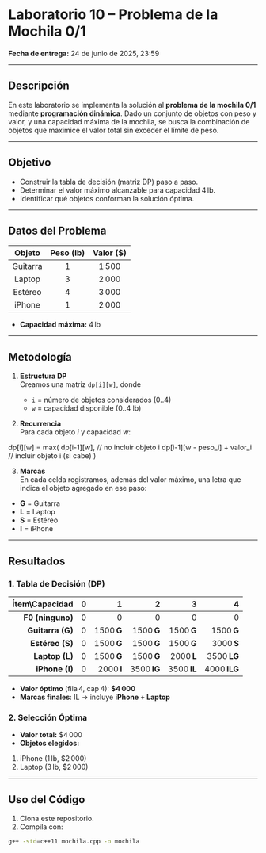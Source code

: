 # Laboratorio 10 – Problema de la Mochila 0/1

**Fecha de entrega:** 24 de junio de 2025, 23:59

---

## Descripción

En este laboratorio se implementa la solución al **problema de la mochila 0/1** mediante **programación dinámica**. Dado un conjunto de objetos con peso y valor, y una capacidad máxima de la mochila, se busca la combinación de objetos que maximice el valor total sin exceder el límite de peso.

---

## Objetivo

- Construir la tabla de decisión (matriz DP) paso a paso.  
- Determinar el valor máximo alcanzable para capacidad 4 lb.  
- Identificar qué objetos conforman la solución óptima.

---

## Datos del Problema

| Objeto   | Peso (lb) | Valor (\$) |
|:--------:|:---------:|:----------:|
| Guitarra |     1     |   1 500    |
| Laptop   |     3     |   2 000    |
| Estéreo  |     4     |   3 000    |
| iPhone   |     1     |   2 000    |

- **Capacidad máxima:** 4 lb

---

## Metodología

1. **Estructura DP**  
   Creamos una matriz `dp[i][w]`, donde  
   - `i` = número de objetos considerados (0..4)  
   - `w` = capacidad disponible (0..4 lb)

2. **Recurrencia**  
   Para cada objeto _i_ y capacidad _w_:

dp[i][w] = max(
dp[i-1][w], // no incluir objeto i
dp[i-1][w - peso_i] + valor_i // incluir objeto i (si cabe)
)


3. **Marcas**  
En cada celda registramos, además del valor máximo, una letra que indica el objeto agregado en ese paso:
- **G** = Guitarra  
- **L** = Laptop  
- **S** = Estéreo  
- **I** = iPhone  

---

## Resultados

### 1. Tabla de Decisión (DP)

| Ítem\Capacidad |  0   |     1      |     2      |      3      |       4       |
|---------------:|-----:|-----------:|-----------:|------------:|--------------:|
| **F0 (ninguno)** |  0   |     0      |     0      |     0       |      0        |
| **Guitarra (G)** |  0   | 1500 **G** | 1500 **G** | 1500 **G**  | 1500 **G**    |
| **Estéreo (S)**  |  0   | 1500 **G** | 1500 **G** | 1500 **G**  | 3000 **S**    |
| **Laptop (L)**   |  0   | 1500 **G** | 1500 **G** | 2000 **L**  | 3500 **LG**   |
| **iPhone (I)**   |  0   | 2000 **I** | 3500 **IG**| 3500 **IL** | 4000 **ILG**  |

- **Valor óptimo** (fila 4, cap 4): **\$4 000**  
- **Marcas finales**: IL → incluye **iPhone + Laptop**

### 2. Selección Óptima

- **Valor total:** \$4 000  
- **Objetos elegidos:**  
1. iPhone (1 lb, \$2 000)  
2. Laptop   (3 lb, \$2 000)  

---

## Uso del Código

1. Clona este repositorio.  
2. Compila con:
```bash
g++ -std=c++11 mochila.cpp -o mochila
